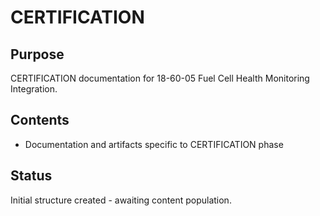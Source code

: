 # CERTIFICATION

## Purpose
CERTIFICATION documentation for 18-60-05 Fuel Cell Health Monitoring Integration.

## Contents
- Documentation and artifacts specific to CERTIFICATION phase

## Status
Initial structure created - awaiting content population.
